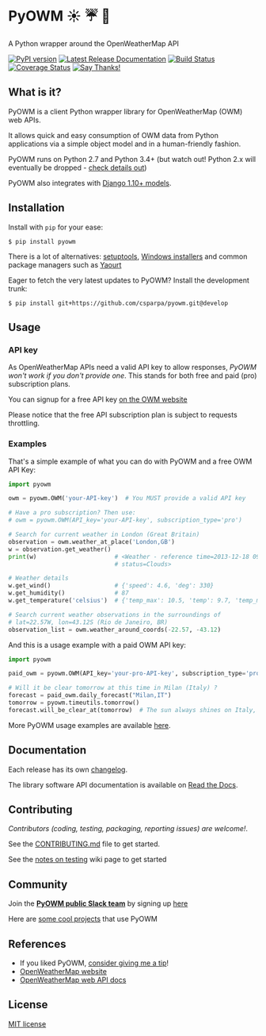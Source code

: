 #  PyOWM :sunny: :umbrella: :snake:
A Python wrapper around the OpenWeatherMap API

[![PyPI version](https://badge.fury.io/py/pyowm.svg)](https://badge.fury.io/py/pyowm)
[![Latest Release Documentation](https://readthedocs.org/projects/pyowm/badge/?version=stable)](https://pyowm.readthedocs.org/en/stable/)
[![Build Status](https://travis-ci.org/csparpa/pyowm.png?branch=master)](https://travis-ci.org/csparpa/pyowm)
[![Coverage Status](https://coveralls.io/repos/github/csparpa/pyowm/badge.svg?branch=master)](https://coveralls.io/github/csparpa/pyowm?branch=master)
[![Say Thanks!](https://img.shields.io/badge/Say%20Thanks-!-1EAEDB.svg)](https://saythanks.io/to/csparpa)

##  What is it?
PyOWM is a client Python wrapper library for OpenWeatherMap (OWM) web APIs.

It allows quick and easy consumption of OWM data from Python applications via a simple object model and in a human-friendly fashion.

PyOWM runs on Python 2.7 and Python 3.4+ (but watch out! Python 2.x will eventually be dropped - [check details out](https://github.com/csparpa/pyowm/wiki/Timeline-for-dropping-Python-2.x-support))

PyOWM also integrates with [Django 1.10+ models](https://github.com/csparpa/pyowm/wiki/Django-support).


##  Installation

Install with `pip` for your ease:

```shell
$ pip install pyowm
```

There is a lot of alternatives: [setuptools](https://github.com/csparpa/pyowm/wiki/Install#install-from-source-with-setuptools), [Windows installers](https://github.com/csparpa/pyowm/wiki/Install#windows-exe) and common package managers such as [Yaourt](https://github.com/csparpa/pyowm/wiki/Install#on-archlinux-with-yaourt)

Eager to fetch the very latest updates to PyOWM? Install the development trunk:

```shell
$ pip install git+https://github.com/csparpa/pyowm.git@develop
```



##  Usage

### API key

As OpenWeatherMap APIs need a valid API key to allow responses,
*PyOWM won't work if you don't provide one*. This stands for both free and paid (pro) subscription plans.

You can signup for a free API key [on the OWM website](https://home.openweathermap.org/users/sign_up)

Please notice that the free API subscription plan is subject to requests throttling.

### Examples

That's a simple example of what you can do with PyOWM and a free OWM API Key:

```python
import pyowm

owm = pyowm.OWM('your-API-key')  # You MUST provide a valid API key

# Have a pro subscription? Then use:
# owm = pyowm.OWM(API_key='your-API-key', subscription_type='pro')

# Search for current weather in London (Great Britain)
observation = owm.weather_at_place('London,GB')
w = observation.get_weather()
print(w)                      # <Weather - reference time=2013-12-18 09:20,
                              # status=Clouds>

# Weather details
w.get_wind()                  # {'speed': 4.6, 'deg': 330}
w.get_humidity()              # 87
w.get_temperature('celsius')  # {'temp_max': 10.5, 'temp': 9.7, 'temp_min': 9.0}

# Search current weather observations in the surroundings of
# lat=22.57W, lon=43.12S (Rio de Janeiro, BR)
observation_list = owm.weather_around_coords(-22.57, -43.12)
```

And this is a usage example with a paid OWM API key:

```python
import pyowm

paid_owm = pyowm.OWM(API_key='your-pro-API-key', subscription_type='pro')

# Will it be clear tomorrow at this time in Milan (Italy) ?
forecast = paid_owm.daily_forecast("Milan,IT")
tomorrow = pyowm.timeutils.tomorrow()
forecast.will_be_clear_at(tomorrow)  # The sun always shines on Italy, right? ;-)
```

More PyOWM usage examples are available [here](https://github.com/csparpa/pyowm/blob/master/pyowm/docs/usage-examples.md).


## Documentation
Each release has its own [changelog](https://github.com/csparpa/pyowm/wiki/Changelog).

The library software API documentation is available on [Read the Docs](https://pyowm.readthedocs.org/en/stable/).


## Contributing

_Contributors (coding, testing, packaging, reporting issues) are welcome!_.

See the [CONTRIBUTING.md](https://github.com/csparpa/pyowm/blob/master/CONTRIBUTING.md) file to get started.

See the [notes on testing](https://github.com/csparpa/pyowm/wiki/Notes-on-testing) wiki page to get started


## Community
Join the **[PyOWM public Slack team](https://pyowm.slack.com)** by signing up [here](http://pyowm-slackin.herokuapp.com/)

Here are [some cool projects](https://github.com/csparpa/pyowm/wiki/Community-Projects-using-PyOWM) that use PyOWM

## References
* If you liked PyOWM, [consider giving me a tip](https://gratipay.com/csparpa)!
* [OpenWeatherMap website](http://openweathermap.org/)
* [OpenWeatherMap web API docs](http://openweathermap.org/api)


## License
[MIT license](https://github.com/csparpa/pyowm/blob/master/LICENSE)
